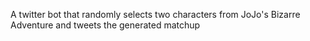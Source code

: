 A twitter bot that randomly selects two characters from JoJo's Bizarre Adventure and tweets the generated matchup